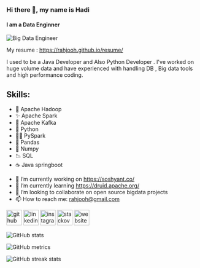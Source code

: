 
### Hi there 👋, my name is Hadi
#### I am a Data Enginner 
![Big Data Engineer](https://7wdata.be/wp-content/uploads/2019/01/coverpng.png)


My resume : https://rahjooh.github.io/resume/


I used to be a Java Developer and Also Python Developer . I've worked on huge volume data and have experienced with handling DB , Big data tools and high performance coding.

## Skills: 
* :elephant: Apache Hadoop 
* :sparkles: Apache Spark 
* :thought_balloon: Apache Kafka 
* :snake: Python 
* :snake::sparkles: PySpark 
* :panda_face: Pandas 
* :white_square_button: Numpy 
* :chart_with_downwards_trend: SQL 
* :coffee: Java springboot 

- 🔭 I’m currently working on [https://soshyant.co/ ](https://isc.co.ir/portal/home/)
- 🌱 I’m currently learning https://druid.apache.org/ 
- 👯 I’m looking to collaborate on open source bigdata projects 
- 📫 How to reach me: rahjooh@gmail.com 


[<img src='https://cdn.jsdelivr.net/npm/simple-icons@3.0.1/icons/github.svg' alt='github' height='40'>](https://github.com/rahjooh)  [<img src='https://cdn.jsdelivr.net/npm/simple-icons@3.0.1/icons/linkedin.svg' alt='linkedin' height='40'>](https://www.linkedin.com/in/hadirahjou/)  [<img src='https://cdn.jsdelivr.net/npm/simple-icons@3.0.1/icons/instagram.svg' alt='instagram' height='40'>](https://www.instagram.com/hadirahjou/)  [<img src='https://cdn.jsdelivr.net/npm/simple-icons@3.0.1/icons/stackoverflow.svg' alt='stackoverflow' height='40'>](https://stackoverflow.com/users/6623907)  [<img src='https://cdn.jsdelivr.net/npm/simple-icons@3.0.1/icons/icloud.svg' alt='website' height='40'>](http://rahjou.net/)  

![GitHub stats](https://github-readme-stats.vercel.app/api?username=rahjooh&show_icons=true&count_private=true)  

![GitHub metrics](https://metrics.lecoq.io/rahjooh)  

![GitHub streak stats](https://github-readme-streak-stats.herokuapp.com/?user=rahjooh)  

